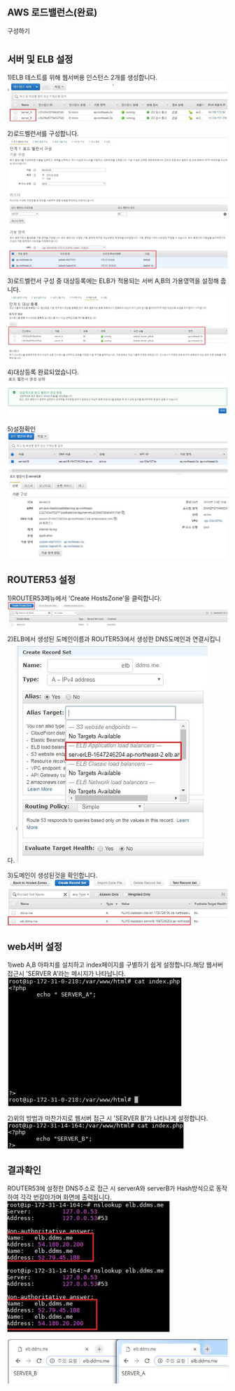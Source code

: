 **AWS 로드밸런스(완료)** 
-----

구성하기


# 
서버 및 ELB 설정
-----
1)ELB 테스트를 위해 웹서버용 인스턴스 2개를 생성합니다.
![구성1](https://github.com/dockerdongjin/aws-network-examples/blob/master/case3/img/EC22.JPG?raw=true)

2)로드벨런서를 구성합니다.
![구성2](https://github.com/dockerdongjin/aws-network-examples/blob/master/case3/img/ELB_1.JPG?raw=true)

3)로드벨런서 구성 중 대상등록에는 ELB가 적용되는 서버 A,B의 가용영역을 설정해 줍니다.
![구성3](https://raw.githubusercontent.com/dockerdongjin/aws-network-examples/master/case3/img/ELB_4_%EB%8C%80%EC%83%81%EB%93%B1%EB%A1%9D.JPG)

4)대상등록 완료되었습니다.
![구성4](https://github.com/dockerdongjin/aws-network-examples/blob/master/case3/img/ELB_5_%EB%93%B1%EB%A1%9D%EC%99%84%EB%A3%8C.JPG?raw=true)

5)설정확인
![구성5](https://github.com/dockerdongjin/aws-network-examples/blob/master/case3/img/ELB_con.JPG)


ROUTER53 설정
-----
1)ROUTER53메뉴에서 'Create HostsZone'을 클릭합니다. 
![구성6](https://github.com/dockerdongjin/aws-network-examples/blob/master/case3/img/router53_1.JPG)

2)ELB에서 생성된 도메인이름과  ROUTER53에서 생성한 DNS도메인과 연결시킵니다.
![구성7](https://github.com/dockerdongjin/aws-network-examples/blob/master/case3/img/router53_2.JPG)

3)도메인이 생성된것을 확인합니다.
![구성8](https://github.com/dockerdongjin/aws-network-examples/blob/master/case3/img/router53_3.JPG)

web서버 설정
------

1)web A,B 아파치를 설치하고 index페이지를 구별하기 쉽게 설정합니다.해당 웹서버 접근시 'SERVER A'라는 메시지가 나타납니다.
![구성9](https://github.com/dockerdongjin/aws-network-examples/blob/master/case3/img/webserver_3_a.JPG)

2)위의 방법과 마찬가지로  웹서버 접근 시 'SERVER B'가 나타나게 설정합니다. 
![구성10](https://github.com/dockerdongjin/aws-network-examples/blob/master/case3/img/webserver_3_b.JPG)


결과확인
------
ROUTER53에 설정한 DNS주소로 접근 시 serverA와 serverB가 Hash방식으로 동작하여 각각 번갈아가며 화면에 출력됩니다.
![구성10](https://github.com/dockerdongjin/aws-network-examples/blob/master/case3/img/webserver_3_%EA%B2%B0%EA%B3%BC%ED%99%95%EC%9D%B8.JPG)

![구성11](https://github.com/dockerdongjin/aws-network-examples/blob/master/case3/img/server_AB%EA%B2%B0%EA%B3%BC_2.JPG)
